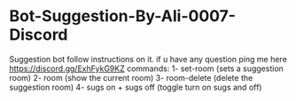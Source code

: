 # Bot-Suggestion-By-Ali-0007-Discord
Suggestion bot follow instructions on it. if u have any question ping me here https://discord.gg/ExhFykG9KZ
commands:
1- set-room (sets a suggestion room)
2- room (show the current room)
3- room-delete (delete the suggestion room)
4- sugs on + sugs off (toggle turn on sugs and off)
